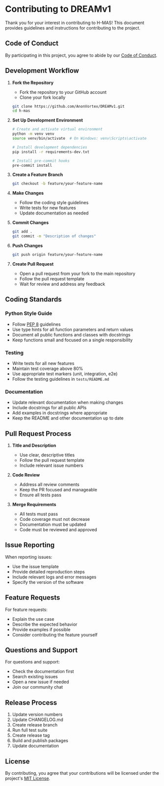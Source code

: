 # Contributing to DREAMv1

Thank you for your interest in contributing to H-MAS! This document provides guidelines and instructions for contributing to the project.

## Code of Conduct

By participating in this project, you agree to abide by our [Code of Conduct](CODE_OF_CONDUCT.md).

## Development Workflow

1. **Fork the Repository**
   - Fork the repository to your GitHub account
   - Clone your fork locally
   ```bash
   git clone https://github.com/AnonVortex/DREAMv1.git
   cd h-mas
   ```

2. **Set Up Development Environment**
   ```bash
   # Create and activate virtual environment
   python -m venv venv
   source venv/bin/activate  # On Windows: venv\Scripts\activate

   # Install development dependencies
   pip install -r requirements-dev.txt

   # Install pre-commit hooks
   pre-commit install
   ```

3. **Create a Feature Branch**
   ```bash
   git checkout -b feature/your-feature-name
   ```

4. **Make Changes**
   - Follow the coding style guidelines
   - Write tests for new features
   - Update documentation as needed

5. **Commit Changes**
   ```bash
   git add .
   git commit -m "Description of changes"
   ```

6. **Push Changes**
   ```bash
   git push origin feature/your-feature-name
   ```

7. **Create Pull Request**
   - Open a pull request from your fork to the main repository
   - Follow the pull request template
   - Wait for review and address any feedback

## Coding Standards

### Python Style Guide
- Follow [PEP 8](https://www.python.org/dev/peps/pep-0008/) guidelines
- Use type hints for all function parameters and return values
- Document all public functions and classes with docstrings
- Keep functions small and focused on a single responsibility

### Testing
- Write tests for all new features
- Maintain test coverage above 80%
- Use appropriate test markers (unit, integration, e2e)
- Follow the testing guidelines in `tests/README.md`

### Documentation
- Update relevant documentation when making changes
- Include docstrings for all public APIs
- Add examples in docstrings where appropriate
- Keep the README and other documentation up to date

## Pull Request Process

1. **Title and Description**
   - Use clear, descriptive titles
   - Follow the pull request template
   - Include relevant issue numbers

2. **Code Review**
   - Address all review comments
   - Keep the PR focused and manageable
   - Ensure all tests pass

3. **Merge Requirements**
   - All tests must pass
   - Code coverage must not decrease
   - Documentation must be updated
   - Code must be reviewed and approved

## Issue Reporting

When reporting issues:
- Use the issue template
- Provide detailed reproduction steps
- Include relevant logs and error messages
- Specify the version of the software

## Feature Requests

For feature requests:
- Explain the use case
- Describe the expected behavior
- Provide examples if possible
- Consider contributing the feature yourself

## Questions and Support

For questions and support:
- Check the documentation first
- Search existing issues
- Open a new issue if needed
- Join our community chat

## Release Process

1. Update version numbers
2. Update CHANGELOG.md
3. Create release branch
4. Run full test suite
5. Create release tag
6. Build and publish packages
7. Update documentation

## License

By contributing, you agree that your contributions will be licensed under the project's [MIT License](LICENSE). 
